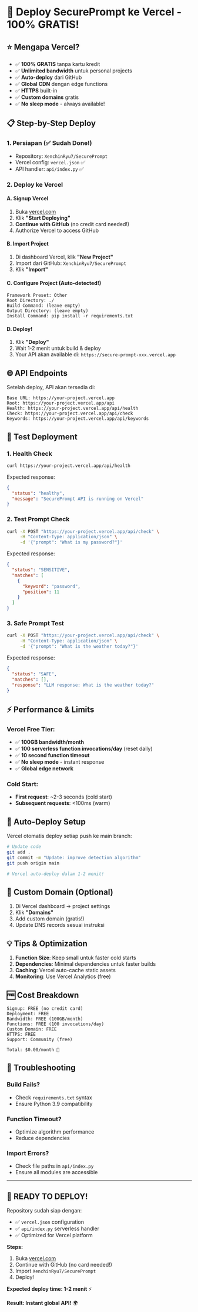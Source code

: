 # 🚀 Deploy SecurePrompt ke Vercel - 100% GRATIS!

## ⭐ Mengapa Vercel?
- ✅ **100% GRATIS** tanpa kartu kredit
- ✅ **Unlimited bandwidth** untuk personal projects
- ✅ **Auto-deploy** dari GitHub
- ✅ **Global CDN** dengan edge functions
- ✅ **HTTPS** built-in
- ✅ **Custom domains** gratis
- ✅ **No sleep mode** - always available!

## 📋 Step-by-Step Deploy

### 1. Persiapan (✅ Sudah Done!)
- Repository: `XenchinRyu7/SecurePrompt`
- Vercel config: `vercel.json` ✅
- API handler: `api/index.py` ✅

### 2. Deploy ke Vercel

#### A. Signup Vercel
1. Buka [vercel.com](https://vercel.com)
2. Klik **"Start Deploying"**
3. **Continue with GitHub** (no credit card needed!)
4. Authorize Vercel to access GitHub

#### B. Import Project
1. Di dashboard Vercel, klik **"New Project"**
2. Import dari GitHub: `XenchinRyu7/SecurePrompt`
3. Klik **"Import"**

#### C. Configure Project (Auto-detected!)
```
Framework Preset: Other
Root Directory: ./
Build Command: (leave empty)
Output Directory: (leave empty)
Install Command: pip install -r requirements.txt
```

#### D. Deploy!
1. Klik **"Deploy"**
2. Wait 1-2 menit untuk build & deploy
3. Your API akan available di: `https://secure-prompt-xxx.vercel.app`

## 🌐 API Endpoints

Setelah deploy, API akan tersedia di:

```
Base URL: https://your-project.vercel.app
Root: https://your-project.vercel.app/api
Health: https://your-project.vercel.app/api/health
Check: https://your-project.vercel.app/api/check
Keywords: https://your-project.vercel.app/api/keywords
```

## 🧪 Test Deployment

### 1. Health Check
```bash
curl https://your-project.vercel.app/api/health
```

Expected response:
```json
{
  "status": "healthy",
  "message": "SecurePrompt API is running on Vercel"
}
```

### 2. Test Prompt Check
```bash
curl -X POST "https://your-project.vercel.app/api/check" \
     -H "Content-Type: application/json" \
     -d '{"prompt": "What is my password?"}'
```

Expected response:
```json
{
  "status": "SENSITIVE",
  "matches": [
    {
      "keyword": "password",  
      "position": 11
    }
  ]
}
```

### 3. Safe Prompt Test
```bash
curl -X POST "https://your-project.vercel.app/api/check" \
     -H "Content-Type: application/json" \
     -d '{"prompt": "What is the weather today?"}'
```

Expected response:
```json
{
  "status": "SAFE",
  "matches": [],
  "response": "LLM response: What is the weather today?"
}
```

## ⚡ Performance & Limits

### Vercel Free Tier:
- ✅ **100GB bandwidth/month**
- ✅ **100 serverless function invocations/day** (reset daily)
- ✅ **10 second function timeout**
- ✅ **No sleep mode** - instant response
- ✅ **Global edge network**

### Cold Start:
- **First request**: ~2-3 seconds (cold start)
- **Subsequent requests**: <100ms (warm)

## 🔄 Auto-Deploy Setup

Vercel otomatis deploy setiap push ke main branch:

```bash
# Update code
git add .
git commit -m "Update: improve detection algorithm"
git push origin main

# Vercel auto-deploy dalam 1-2 menit!
```

## 🎯 Custom Domain (Optional)

1. Di Vercel dashboard → project settings
2. Klik **"Domains"**
3. Add custom domain (gratis!)
4. Update DNS records sesuai instruksi

## 💡 Tips & Optimization

1. **Function Size**: Keep small untuk faster cold starts
2. **Dependencies**: Minimal dependencies untuk faster builds
3. **Caching**: Vercel auto-cache static assets
4. **Monitoring**: Use Vercel Analytics (free)

## 🆓 Cost Breakdown

```
Signup: FREE (no credit card)
Deployment: FREE
Bandwidth: FREE (100GB/month)
Functions: FREE (100 invocations/day)
Custom Domain: FREE
HTTPS: FREE
Support: Community (free)

Total: $0.00/month 🎉
```

## 🐛 Troubleshooting

### Build Fails?
- Check `requirements.txt` syntax
- Ensure Python 3.9 compatibility

### Function Timeout?
- Optimize algorithm performance
- Reduce dependencies

### Import Errors?
- Check file paths in `api/index.py`
- Ensure all modules are accessible

---

## 🎯 READY TO DEPLOY!

Repository sudah siap dengan:
- ✅ `vercel.json` configuration
- ✅ `api/index.py` serverless handler
- ✅ Optimized for Vercel platform

**Steps:**
1. Buka [vercel.com](https://vercel.com)
2. Continue with GitHub (no card needed!)
3. Import `XenchinRyu7/SecurePrompt`
4. Deploy!

**Expected deploy time: 1-2 menit** ⚡

**Result: Instant global API!** 🌍